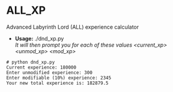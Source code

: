 # ALL_XP
Advanced Labyrinth Lord (ALL) experience calculator

+ **Usage:** ./dnd_xp.py <br />
*It will then prompt you for each of these values <current_xp> <unmod_xp> <mod_xp>*
```e.g.
# python dnd_xp.py
Current experience: 180000
Enter unmodified experience: 300
Enter modifiable (10%) experience: 2345
Your new total experience is: 182879.5
